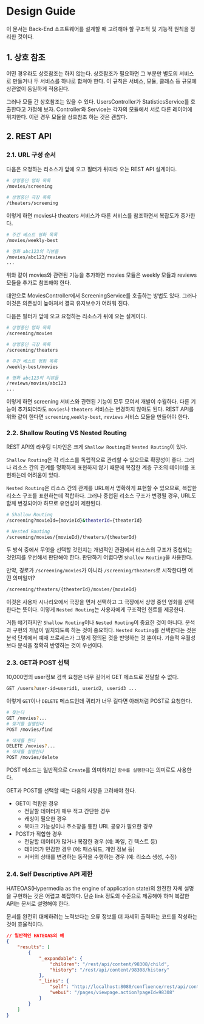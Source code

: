 # Design Guide

이 문서는 Back-End 소프트웨어를 설계할 때 고려해야 할 구조적 및 기능적 원칙을 정리한 것이다.


## 1. 상호 참조

어떤 경우라도 상호참조는 하지 않는다. 상호참조가 필요하면 그 부분만 별도의 서비스로 만들거나 두 서비스를 하나로 합쳐야 한다.
이 규칙은 서비스, 모듈, 클래스 등 규모에 상관없이 동일하게 적용된다.

그러나 모듈 간 상호참조는 있을 수 있다. UsersController가 StatisticsService를 호출한다고 가정해 보자. Controller와 Service는 각자의 모듈에서 서로 다른 레이어에 위치한다. 이런 경우 모듈을 상호참조 하는 것은 괜찮다.

## 2. REST API

### 2.1. URL 구성 순서

다음은 요청하는 리소스가 앞에 오고 필터가 뒤따라 오는 REST API 설계이다.

```sh
# 상영중인 영화 목록
/movies/screening

# 상영중인 극장 목록
/theaters/screening
```

이렇게 하면 movies나 theaters 서비스가 다른 서비스를 참조하면서 복잡도가 증가한다.

```sh
# 주간 베스트 영화 목록
/movies/weekly-best

# 영화 abc123의 리뷰들
/movies/abc123/reviews
...
```

위와 같이 movies와 관련된 기능을 추가하면 movies 모듈은 weekly 모듈과 reviews 모듈을 추가로 참조해야 한다.

대안으로 MoviesController에서 ScreeningService를 호출하는 방법도 있다. 그러나 이것은 의존성이 높아져서 결국 유지보수가 어려워 진다.

다음은 필터가 앞에 오고 요청하는 리소스가 뒤에 오는 설계이다.

```sh
# 상영중인 영화 목록
/screening/movies

# 상영중인 극장 목록
/screening/theaters

# 주간 베스트 영화 목록
/weekly-best/movies

# 영화 abc123의 리뷰들
/reviews/movies/abc123
...
```

이렇게 하면 screening 서비스와 관련된 기능이 모두 모여서 개발이 수월하다. 다른 기능이 추가되더라도 `movies`나 `theaters` 서비스는 변경하지 않아도 된다.
REST API를 위와 같이 한다면 `screening`,`weekly-best`, `reviews` 서비스 모듈을 만들어야 한다.

### 2.2. Shallow Routing VS Nested Routing

REST API의 라우팅 디자인은 크게 `Shallow Routing`과 `Nested Routing`이 있다.

`Shallow Routing`은 각 리소스를 독립적으로 관리할 수 있으므로 확장성이 좋다. 그러나 리소스 간의 관계를 명확하게 표현하지 않기 때문에 복잡한 계층 구조의 데이터를 표현하는데 어려움이 있다.

`Nested Routing`은 리소스 간의 관계를 URL에서 명확하게 표현할 수 있으므로, 복잡한 리소스 구조를 표현하는데 적합하다. 그러나 중첩된 리소스 구조가 변경될 경우, URL도 함께 변경되어야 하므로 유연성이 제한된다.

```sh
# Shallow Routing
/screening?movieId={movieId}&theaterId={theaterId}

# Nested Routing
/screening/movies/{movieId}/theaters/{theaterId}
```

두 방식 중에서 무엇을 선택할 것인지는 개념적인 관점에서 리소스의 구조가 중첩되는 것인지를 우선해서 판단해야 한다. 판단하기 어렵다면 `Shallow Routing`을 사용한다.

만약, 경로가 `/screening/movies`가 아니라 `/screening/theaters`로 시작한다면 어떤 의미일까?

```sh
/screening/theaters/{theaterId}/movies/{movieId}
```

이것은 사용자 시나리오에서 극장을 먼저 선택하고 그 극장에서 상영 중인 영화를 선택한다는 뜻이다. 이렇게 `Nested Routing`는 사용자에게 구조적인 힌트를 제공한다.

거듭 얘기하지만 `Shallow Routing`이나 `Nested Routing`이 중요한 것이 아니다.
분석과 구현의 개념이 일치되도록 하는 것이 중요하다. `Nested Routing`를 선택한다는 것은 분석 단계에서 예매 프로세스가 그렇게 정의된 것을 반영하는 것 뿐이다.
기술적 우월성 보다 분석을 정확히 반영하는 것이 우선이다.

### 2.3. GET과 POST 선택

10,000명의 user정보 검색 요청은 너무 길어서 GET 메소드로 전달할 수 없다.

```sh
GET /users?user-id=userid1, userid2, userid3 ...
```

이렇게 `GET`이나 `DELETE` 메소드인데 쿼리가 너무 길다면 아래처럼 POST로 요청한다.

```sh
# 찾는다
GET /movies?...
# 찾기를 실행한다
POST /movies/find

# 삭제를 한다
DELETE /movies?...
# 삭제를 실행한다
POST /movies/delete
```

POST 메소드는 일반적으로 `Create`를 의미하지만 `함수를 실행한다`는 의미로도 사용한다.

GET과 POST를 선택할 때는 다음의 사항을 고려해야 한다.

-   GET이 적합한 경우
    -   전달할 데이터가 매우 적고 간단한 경우
    -   캐싱이 필요한 경우
    -   북마크 가능성이나 주소창을 통한 URL 공유가 필요한 경우
-   POST가 적합한 경우
    -   전달할 데이터가 많거나 복잡한 경우 (예: 파일, 긴 텍스트 등)
    -   데이터가 민감한 경우 (예: 패스워드, 개인 정보 등)
    -   서버의 상태를 변경하는 동작을 수행하는 경우 (예: 리소스 생성, 수정)

### 2.4. Self Descriptive API 제한

HATEOAS(Hypermedia as the engine of application state)의 완전한 자체 설명을 구현하는 것은 어렵고 복잡하다.
단순 link 정도의 수준으로 제공해야 하며 복잡한 API는 문서로 설명해야 한다.

문서를 완전히 대체하려는 노력보다는 오류 정보를 더 자세히 출력하는 코드를 작성하는 것이 효율적이다.

```json
// 일반적인 HATEOAS의 예
{
    "results": [
        {
            "_expandable": {
                "children": "/rest/api/content/98308/child",
                "history": "/rest/api/content/98308/history"
            },
            "_links": {
                "self": "http://localhost:8080/confluence/rest/api/content/98308",
                "webui": "/pages/viewpage.action?pageId=98308"
            }
        }
    ]
}
```
